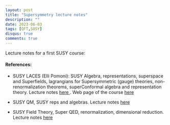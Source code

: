 ```yaml
---
layout: post
title: "Supersymmetry lecture notes"
description: ""
date: 2023-06-03
tags: [QFT,SUSY]
disqus: true
comments: true
---
```


Lecture notes for a first SUSY course: 
####  References:
- SUSY LACES (Elli Pomoni): SUSY Algebra, representations, superspace and Superfields, lagrangians for Supersymmetric (gauge) theories, non-renormalization theorems, superConformal algebra and representation theory. <!--more-->Lecture notes  <a href="https://drive.google.com/file/d/1NoFa2Wn0LsJ2fF0z03uB8zOqyej2vZ7T/view?usp=share_link"> here </a>. Web page of the course <a href="https://www.ggi.infn.it/laces/LACES18/SUSY18.html"> here </a>

- SUSY QM, SUSY reps and algebras. Lecture notes  <a href="https://drive.google.com/file/d/1onnFA8sfMurka5q_h3OAqoVytwMHK79D/view?usp=share_link"> here </a>
- SUSY Field Theory, Super QED, renormalization,  dimensional reduction. Lecture notes  <a href="https://drive.google.com/file/d/1eILfJLOOOtFZvUJBYmtFp42Yxil2B6NZ/view?usp=share_link"> here </a>

